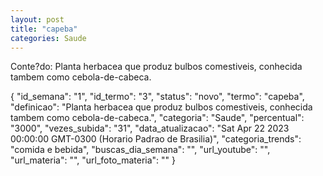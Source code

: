 ```yaml
---
layout: post
title: "capeba"
categories: Saude
---
```

Conte?do: Planta herbacea que produz bulbos comestiveis, conhecida tambem como cebola-de-cabeca.

{
  "id_semana": "1",
  "id_termo": "3",
  "status": "novo",
  "termo": "capeba",
  "definicao": "Planta herbacea que produz bulbos comestiveis, conhecida tambem como cebola-de-cabeca.",
  "categoria": "Saude",
  "percentual": "3000",
  "vezes_subida": "31",
  "data_atualizacao": "Sat Apr 22 2023 00:00:00 GMT-0300 (Horario Padrao de Brasilia)",
  "categoria_trends": "comida e bebida",
  "buscas_dia_semana": "",
  "url_youtube": "",
  "url_materia": "",
  "url_foto_materia": ""
}